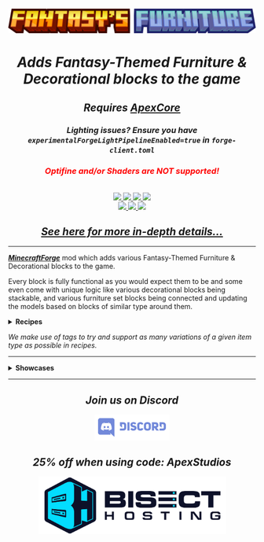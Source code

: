 <center>

<a href="https://apexstudios.dev/fantasys-furniture"><img src="https://raw.githubusercontent.com/ApexStudios-Dev/.github/fe65da64a0bf387f9a8e6ca99baae5091a702403/assets/minecraft/fantasyfurniture_banner.svg"></a>

<h1><i><b>Adds Fantasy-Themed Furniture & Decorational blocks to the game</b></i></h1>
<h2><i>Requires <a href="https://modrinth.com/mod/apexcore"><b>ApexCore</b></a></i></h2>
<h3><i>Lighting issues? Ensure you have <code>experimentalForgeLightPipelineEnabled=true</code> in <code>forge-client.toml</code></i></h3>
<div style="color:red"><h3><i><b>Optifine</b> and/or <b>Shaders</b> are <b>NOT</b> supported!</i></h3></div>
<br>

<a href="https://github.com/ApexStudios-Dev/FantasyFurniture">
	<img src="https://img.shields.io/github/license/ApexStudios-Dev/FantasyFurniture?style=flat-square"></img>
	<img src="https://img.shields.io/github/v/tag/ApexStudios-Dev/FantasyFurniture?sort=semver&style=flat-square"></img>
	<img src="https://img.shields.io/github/v/release/ApexStudios-Dev/FantasyFurniture?display_name=release&sort=semver&style=flat-square"></img>
	<img src="https://img.shields.io/github/workflow/status/ApexStudios-Dev/FantasyFurniture/release?style=flat-square"></img>
</a>
<br>
<a href="https://modrinth.com/mod/fantasy-furniture">
	<img src="https://img.shields.io/modrinth/dt/A0nfCqYw?style=flat-square"></img>
</a>
<a href="https://www.curseforge.com/minecraft/mc-mods/fantasys-furniture">
	<img src="https://cf.way2muchnoise.eu/short_579564_downloads.svg?badge_style=flat"></img>
	<img src="https://cf.way2muchnoise.eu/versions/579564.svg?badge_style=flat"></img>
</a>

<br>
<h2><i><a href="https://www.apexstudios.dev/fantasys-furniture"><b>See here for more in-depth details...</b></a></i></h2>

</center>

---

<p>

[_**MinecraftForge**_](https://minecraftforge.net/) mod which adds various Fantasy-Themed Furniture & Decorational blocks to the game.

Every block is fully functional as you would expect them to be and some even come with unique logic like
various decorational blocks being stackable, and various furniture set blocks being connected and updating the models based on blocks of similar type around them.

<details>

<summary><b>Recipes</b></summary>

<img src="https://github.com/ApexStudios-Dev/.github/blob/master/assets/minecraft/furniture_station_recipe.png?raw=true" width=25%></img>

<img src="https://github.com/ApexStudios-Dev/.github/blob/master/assets/minecraft/furniture_station_recipes.gif?raw=true" width=25%></img>

</details>

_We make use of tags to try and support as many variations of a given item type as possible in recipes._

</p>

---

<details>

<summary><b>Showcases</b></summary>

_**Top Amazing & Cute Minecraft Mods for java 1.19 + 1.18 You Need To Download!** | Timecode: [**1:35**](https://youtu.be/gWd7OGqZHcI?t=95)_

<iframe width="560" height="315" src="https://www.youtube.com/embed/gWd7OGqZHcI" title="YouTube video player" frameborder="0" allow="accelerometer; autoplay; clipboard-write; encrypted-media; gyroscope; picture-in-picture" allowfullscreen></iframe>

---

_**BEST 14 New Amazing Mods for Forge & Fabric 1.19 & 1.18.2 Minecraft! - June 2022** | Timecode: [**2:50**](https://youtu.be/GoiH0xyXWEA?t=170)_

<iframe width="560" height="315" src="https://www.youtube.com/embed/GoiH0xyXWEA" title="YouTube video player" frameborder="0" allow="accelerometer; autoplay; clipboard-write; encrypted-media; gyroscope; picture-in-picture" allowfullscreen></iframe>

---

_**Fantasy's Furniture Mod for Minecraft 1.16.5**_

<iframe width="560" height="315" src="https://www.youtube.com/embed/lqytU_ION4c" title="YouTube video player" frameborder="0" allow="accelerometer; autoplay; clipboard-write; encrypted-media; gyroscope; picture-in-picture" allowfullscreen></iframe>

</details>

---

<center>

## _Join us on **Discord**_

<a href="https://discord.apexstudios.dev/"><img src="https://raw.githubusercontent.com/ApexStudios-Dev/.github/fe65da64a0bf387f9a8e6ca99baae5091a702403/assets/third_party/discord_banner.svg" width=30%></a>


## _25% off when using code: **ApexStudios**_

<a href="https://www.bisecthosting.com/apexstudios"><img src="https://github.com/ApexStudios-Dev/.github/blob/master/assets/third_party/bisect_hosting.png?raw=true" width="381" height="117" /></a>
</center>